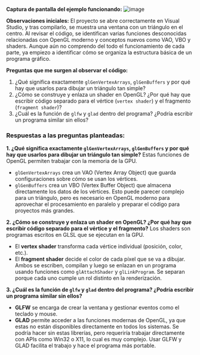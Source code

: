 **Captura de pantalla del ejemplo funcionando:**
![image](https://github.com/user-attachments/assets/62389572-f1cc-4ea5-85da-c23a96a0ce15)

**Observaciones iniciales:**
El proyecto se abre correctamente en Visual Studio, y tras compilarlo, se muestra una ventana con un triángulo en el centro. Al revisar el código, se identifican varias funciones desconocidas relacionadas con OpenGL moderno y conceptos nuevos como VAO, VBO y shaders. Aunque aún no comprendo del todo el funcionamiento de cada parte, ya empiezo a identificar cómo se organiza la estructura básica de un programa gráfico.

**Preguntas que me surgen al observar el código:**

1. ¿Qué significa exactamente `glGenVertexArrays`, `glGenBuffers` y por qué hay que usarlos para dibujar un triángulo tan simple?
2. ¿Cómo se construye y enlaza un shader en OpenGL? ¿Por qué hay que escribir código separado para el vértice (`vertex shader`) y el fragmento (`fragment shader`)?
3. ¿Cuál es la función de `glfw` y `glad` dentro del programa? ¿Podría escribir un programa similar sin ellos?

### Respuestas a las preguntas planteadas:

**1. ¿Qué significa exactamente `glGenVertexArrays`, `glGenBuffers` y por qué hay que usarlos para dibujar un triángulo tan simple?**
Estas funciones de OpenGL permiten trabajar con la memoria de la GPU.

* `glGenVertexArrays` crea un VAO (Vertex Array Object) que guarda configuraciones sobre cómo se usan los vértices.
* `glGenBuffers` crea un VBO (Vertex Buffer Object) que almacena directamente los datos de los vértices.
  Esto puede parecer complejo para un triángulo, pero es necesario en OpenGL moderno para aprovechar el procesamiento en paralelo y preparar el código para proyectos más grandes.

**2. ¿Cómo se construye y enlaza un shader en OpenGL? ¿Por qué hay que escribir código separado para el vértice y el fragmento?**
Los shaders son programas escritos en GLSL que se ejecutan en la GPU.

* El **vertex shader** transforma cada vértice individual (posición, color, etc.).
* El **fragment shader** decide el color de cada píxel que se va a dibujar.
  Ambos se escriben, compilan y luego se enlazan en un programa usando funciones como `glAttachShader` y `glLinkProgram`. Se separan porque cada uno cumple un rol distinto en la renderización.

**3. ¿Cuál es la función de `glfw` y `glad` dentro del programa? ¿Podría escribir un programa similar sin ellos?**

* **GLFW** se encarga de crear la ventana y gestionar eventos como el teclado y mouse.
* **GLAD** permite acceder a las funciones modernas de OpenGL, ya que estas no están disponibles directamente en todos los sistemas.
  Se podría hacer sin estas librerías, pero requeriría trabajar directamente con APIs como Win32 o X11, lo cual es muy complejo. Usar GLFW y GLAD facilita el trabajo y hace el programa más portable.

